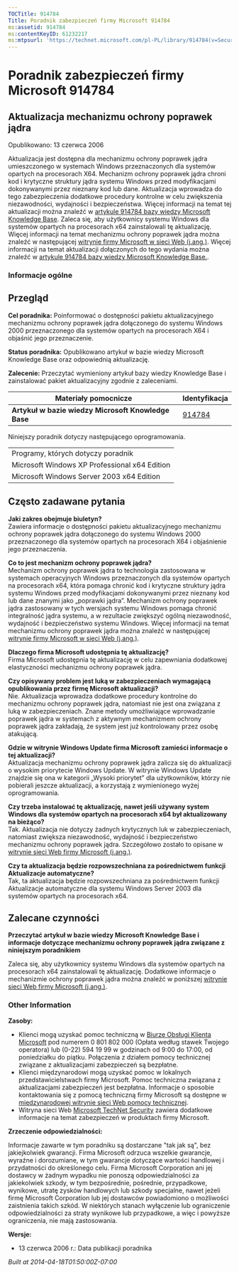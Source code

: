 ```yaml
---
TOCTitle: 914784
Title: Poradnik zabezpieczeń firmy Microsoft 914784
ms:assetid: 914784
ms:contentKeyID: 61232217
ms:mtpsurl: 'https://technet.microsoft.com/pl-PL/library/914784(v=Security.10)'
---
```


Poradnik zabezpieczeń firmy Microsoft 914784
============================================

Aktualizacja mechanizmu ochrony poprawek jądra
----------------------------------------------

Opublikowano: 13 czerwca 2006

Aktualizacja jest dostępna dla mechanizmu ochrony poprawek jądra umieszczonego w systemach Windows przeznaczonych dla systemów opartych na procesorach X64. Mechanizm ochrony poprawek jądra chroni kod i krytyczne struktury jądra systemu Windows przed modyfikacjami dokonywanymi przez nieznany kod lub dane. Aktualizacja wprowadza do tego zabezpieczenia dodatkowe procedury kontrolne w celu zwiększenia niezawodności, wydajności i bezpieczeństwa. Więcej informacji na temat tej aktualizacji można znaleźć w [artykule 914784 bazy wiedzy Microsoft Knowledge Base](http://support.microsoft.com/kb/891861). Zaleca się, aby użytkownicy systemu Windows dla systemów opartych na procesorach x64 zainstalowali tę aktualizację. Więcej informacji na temat mechanizmu ochrony poprawek jądra można znaleźć w następującej [witrynie firmy Microsoft w sieci Web (j.ang.)](http://www.microsoft.com/whdc/driver/kernel/64bitpatch_faq.mspx). Więcej informacji na temat aktualizacji dołączonych do tego wydania można znaleźć w [artykule 914784 bazy wiedzy Microsoft Knowledge Base.](http://support.microsoft.com/kb/891861).

### Informacje ogólne

Przegląd
--------

**Cel poradnika:** Poinformować o dostępności pakietu aktualizacyjnego mechanizmu ochrony poprawek jądra dołączonego do systemu Windows 2000 przeznaczonego dla systemów opartych na procesorach X64 i objaśnić jego przeznaczenie.

**Status poradnika:** Opublikowano artykuł w bazie wiedzy Microsoft Knowledge Base oraz odpowiednią aktualizację.

**Zalecenie:** Przeczytać wymieniony artykuł bazy wiedzy Knowledge Base i zainstalować pakiet aktualizacyjny zgodnie z zaleceniami.

| Materiały pomocnicze                                | Identyfikacja                                    |
|-----------------------------------------------------|--------------------------------------------------|
| **Artykuł w bazie wiedzy Microsoft Knowledge Base** | [914784](http://support.microsoft.com/kb/891861) |

Niniejszy poradnik dotyczy następującego oprogramowania.

|                                               |
|-----------------------------------------------|
| Programy, których dotyczy poradnik            |
| Microsoft Windows XP Professional x64 Edition |
| Microsoft Windows Server 2003 x64 Edition     |

Często zadawane pytania
-----------------------

**Jaki zakres obejmuje biuletyn?**  
Zawiera informacje o dostępności pakietu aktualizacyjnego mechanizmu ochrony poprawek jądra dołączonego do systemu Windows 2000 przeznaczonego dla systemów opartych na procesorach X64 i objaśnienie jego przeznaczenia.

**Co to jest mechanizm ochrony poprawek jądra?**  
Mechanizm ochrony poprawek jądra to technologia zastosowana w systemach operacyjnych Windows przeznaczonych dla systemów opartych na procesorach x64, która pomaga chronić kod i krytyczne struktury jądra systemu Windows przed modyfikacjami dokonywanymi przez nieznany kod lub dane znanymi jako „poprawki jądra”. Mechanizm ochrony poprawek jądra zastosowany w tych wersjach systemu Windows pomaga chronić integralność jądra systemu, a w rezultacie zwiększyć ogólną niezawodność, wydajność i bezpieczeństwo systemu Windows. Więcej informacji na temat mechanizmu ochrony poprawek jądra można znaleźć w następującej [witrynie firmy Microsoft w sieci Web (j.ang.)](http://www.microsoft.com/whdc/driver/kernel/64bitpatch_faq.mspx).

**Dlaczego firma Microsoft udostępnia tę aktualizację?**  
Firma Microsoft udostępnia tę aktualizację w celu zapewniania dodatkowej elastyczności mechanizmu ochrony poprawek jądra.

**Czy opisywany problem jest luką w zabezpieczeniach wymagającą opublikowania przez firmę Microsoft aktualizacji?**  
Nie. Aktualizacja wprowadza dodatkowe procedury kontrolne do mechanizmu ochrony poprawek jądra, natomiast nie jest ona związana z luką w zabezpieczeniach. Znane metody umożliwiające wprowadzanie poprawek jądra w systemach z aktywnym mechanizmem ochrony poprawek jądra zakładają, że system jest już kontrolowany przez osobę atakującą.

**Gdzie w witrynie Windows Update firma Microsoft zamieści informacje o tej aktualizacji?**  
Aktualizacja mechanizmu ochrony poprawek jądra zalicza się do aktualizacji o wysokim priorytecie Windows Update. W witrynie Windows Update znajdzie się ona w kategorii „Wysoki priorytet” dla użytkowników, którzy nie pobierali jeszcze aktualizacji, a korzystają z wymienionego wyżej oprogramowania.

**Czy trzeba instalować tę aktualizację, nawet jeśli używany system Windows dla systemów opartych na procesorach x64 był aktualizowany na bieżąco?**  
Tak. Aktualizacja nie dotyczy żadnych krytycznych luk w zabezpieczeniach, natomiast zwiększa niezawodność, wydajność i bezpieczeństwo mechanizmu ochrony poprawek jądra. Szczegółowo zostało to opisane w [witrynie sieci Web firmy Microsoft (j.ang.)](http://www.microsoft.com/whdc/driver/kernel/64bitpatch_faq.mspx).

**Czy ta aktualizacja będzie rozpowszechniana za pośrednictwem funkcji Aktualizacje automatyczne?**  
Tak, ta aktualizacja będzie rozpowszechniana za pośrednictwem funkcji Aktualizacje automatyczne dla systemu Windows Server 2003 dla systemów opartych na procesorach x64.

Zalecane czynności
------------------

**Przeczytać artykuł w bazie wiedzy Microsoft Knowledge Base i informacje dotyczące mechanizmu ochrony poprawek jądra związane z niniejszym poradnikiem**

Zaleca się, aby użytkownicy systemu Windows dla systemów opartych na procesorach x64 zainstalowali tę aktualizację. Dodatkowe informacje o mechanizmie ochrony poprawek jądra można znaleźć w poniższej [witrynie sieci Web firmy Microsoft (j.ang.)](http://www.microsoft.com/whdc/driver/kernel/64bitpatch_faq.mspx).

### Other Information

**Zasoby:**

-   Klienci mogą uzyskać pomoc techniczną w [Biurze Obsługi Klienta Microsoft](http://support.microsoft.com/contactus/?ws=support) pod numerem 0 801 802 000 (Opłata według stawek Twojego operatora) lub (0-22) 594 19 99 w godzinach od 9:00 do 17:00, od poniedziałku do piątku. Połączenia z działem pomocy technicznej związane z aktualizacjami zabezpieczeń są bezpłatne.
-   Klienci międzynarodowi mogą uzyskać pomoc w lokalnych przedstawicielstwach firmy Microsoft. Pomoc techniczna związana z aktualizacjami zabezpieczeń jest bezpłatna. Informacje o sposobie kontaktowania się z pomocą techniczną firmy Microsoft są dostępne w [międzynarodowej witrynie sieci Web pomocy technicznej](http://go.microsoft.com/fwlink/?linkid=21155).
-   Witryna sieci Web [Microsoft TechNet Security](http://www.microsoft.com/poland/technet/security/) zawiera dodatkowe informacje na temat zabezpieczeń w produktach firmy Microsoft.

**Zrzeczenie odpowiedzialności:**

Informacje zawarte w tym poradniku są dostarczane "tak jak są", bez jakiejkolwiek gwarancji. Firma Microsoft odrzuca wszelkie gwarancje, wyraźne i dorozumiane, w tym gwarancje dotyczące wartości handlowej i przydatności do określonego celu. Firma Microsoft Corporation ani jej dostawcy w żadnym wypadku nie ponoszą odpowiedzialności za jakiekolwiek szkody, w tym bezpośrednie, pośrednie, przypadkowe, wynikowe, utratę zysków handlowych lub szkody specjalne, nawet jeżeli firmę Microsoft Corporation lub jej dostawców powiadomiono o możliwości zaistnienia takich szkód. W niektórych stanach wyłączenie lub ograniczenie odpowiedzialności za straty wynikowe lub przypadkowe, a więc i powyższe ograniczenia, nie mają zastosowania.

**Wersje:**

-   13 czerwca 2006 r.: Data publikacji poradnika

*Built at 2014-04-18T01:50:00Z-07:00*
